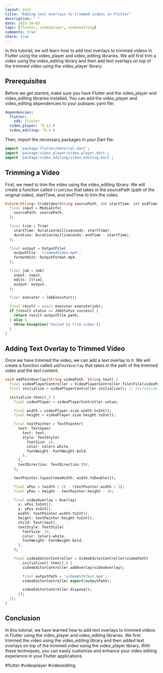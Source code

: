 ```yaml
---
layout: post
title: "Adding text overlays to trimmed videos in Flutter"
description: " "
date: 2023-10-03
tags: [flutter, videoplayer, videoediting]
comments: true
share: true
---
```


In this tutorial, we will learn how to add text overlays to trimmed videos in Flutter using the video_player and video_editing libraries. We will first trim a video using the video_editing library and then add text overlays on top of the trimmed video using the video_player library.

## Prerequisites

Before we get started, make sure you have Flutter and the video_player and video_editing libraries installed. You can add the video_player and video_editing dependencies to your pubspec.yaml file:

```yaml
dependencies:
  flutter:
    sdk: flutter
  video_player: ^0.11.0
  video_editing: ^0.4.0
```

Then, import the necessary packages in your Dart file:
```dart
import 'package:flutter/material.dart';
import 'package:video_player/video_player.dart';
import 'package:video_editing/video_editing.dart';
```

## Trimming a Video

First, we need to trim the video using the video_editing library. We will create a function called `trimVideo` that takes in the sourcePath (path of the original video), startTime, and endTime to trim the video.

```dart
Future<String> trimVideo(String sourcePath, int startTime, int endTime) async {
  final input = MediaInfo(
    sourcePath: sourcePath,
  );

  final trim = Trim(
    startTime: Duration(milliseconds: startTime),
    duration: Duration(milliseconds: endTime - startTime),
  );

  final output = OutputFile(
    outputFile: 'trimmedVideo.mp4',
    formatHint: OutputFormat.mp4,
  );

  final job = Job(
    input: input,
    edits: [trim],
    output: output,
  );

  final executor = JobExecutor();

  final result = await executor.execute(job);
  if (result.status == JobStatus.success) {
    return result.outputFile.path;
  } else {
    throw Exception('Failed to trim video');
  }
}
```

## Adding Text Overlay to Trimmed Video

Once we have trimmed the video, we can add a text overlay to it. We will create a function called `addTextOverlay` that takes in the path of the trimmed video and the text content.

```dart
void addTextOverlay(String videoPath, String text) {
  final videoPlayerController = VideoPlayerController.file(File(videoPath));
  final initialize = videoPlayerController.initialize(); // Initialize the video player controller

  initialize.then((_) {
    final videoPlayer = videoPlayerController.value;

    final width = videoPlayer.size.width.toInt();
    final height = videoPlayer.size.height.toInt();

    final textPainter = TextPainter(
      text: TextSpan(
        text: text,
        style: TextStyle(
          fontSize: 24,
          color: Colors.white,
          fontWeight: FontWeight.bold,
        ),
      ),
      textDirection: TextDirection.ltr,
    );

    textPainter.layout(maxWidth: width.toDouble());

    final xPos = (width / 2) - (textPainter.width / 2);
    final yPos = height - textPainter.height - 16;

    final videoOverlay = Overlay(
      x: xPos.toInt(),
      y: yPos.toInt(),
      width: textPainter.width.toInt(),
      height: textPainter.height.toInt(),
      child: Text(text),
      textStyle: TextStyle(
        fontSize: 24,
        color: Colors.white,
        fontWeight: FontWeight.bold,
      ),
    );

    final videoEditorController = VideoEditorController(videoPath)
      ..initialize().then((_) {
        videoEditorController.addOverlay(videoOverlay);

        final outputPath = 'videoWithText.mp4';
        videoEditorController.export(outputPath);

        videoEditorController.dispose();
      });
  });
}
```

## Conclusion

In this tutorial, we have learned how to add text overlays to trimmed videos in Flutter using the video_player and video_editing libraries. We first trimmed the video using the video_editing library and then added text overlays on top of the trimmed video using the video_player library. With these techniques, you can easily customize and enhance your video editing experience in your Flutter applications.

#flutter #videoplayer #videoediting